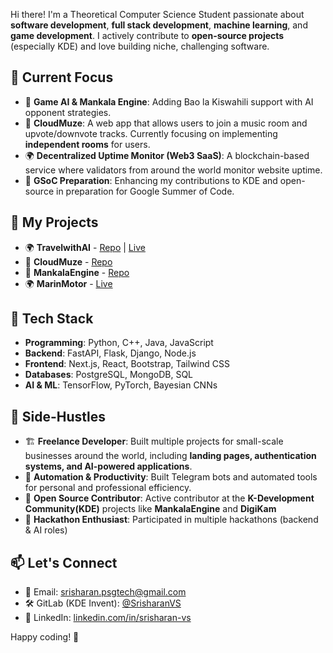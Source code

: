 Hi there! I'm a Theoretical Computer Science Student passionate about **software development**, **full stack development**, **machine learning**, and **game development**. I actively contribute to **open-source projects** (especially KDE) and love building niche, challenging software.

## 🚀 Current Focus
- 🔬 **Game AI & Mankala Engine**: Adding Bao la Kiswahili support with AI opponent strategies.
- 🎵 **CloudMuze**: A web app that allows users to join a music room and upvote/downvote tracks. Currently focusing on implementing **independent rooms** for users.
- 🌍 **Decentralized Uptime Monitor (Web3 SaaS)**: A blockchain-based service where validators from around the world monitor website uptime.
- 🎯 **GSoC Preparation**: Enhancing my contributions to KDE and open-source in preparation for Google Summer of Code.


## 📌 My Projects
- 🌍 **TravelwithAI** - [Repo](https://github.com/SrisharanVS/TravelwithAI) | [Live](https://travelwithai.vercel.app/)
- 🎵 **CloudMuze** - [Repo](https://github.com/SrisharanVS/CloudMuze)
- 🔬 **MankalaEngine** - [Repo](https://invent.kde.org/srisharanvs/mankalaengine)
- 🌍 **MarinMotor** - [Live](https://marinmotor.be)

## 🔨 Tech Stack
- **Programming**: Python, C++, Java, JavaScript
- **Backend**: FastAPI, Flask, Django, Node.js
- **Frontend**: Next.js, React, Bootstrap, Tailwind CSS
- **Databases**: PostgreSQL, MongoDB, SQL
- **AI & ML**: TensorFlow, PyTorch, Bayesian CNNs

## 💼 Side-Hustles
- 🏗️ **Freelance Developer**: Built multiple projects for small-scale businesses around the world, including **landing pages, authentication systems, and AI-powered applications**.
- 🔧 **Automation & Productivity**: Built Telegram bots and automated tools for personal and professional efficiency.
- 🎯 **Open Source Contributor**: Active contributor at the **K-Development Community(KDE)** projects like **MankalaEngine** and **DigiKam** 
- 🚀 **Hackathon Enthusiast**: Participated in multiple hackathons (backend & AI roles)

## 📫 Let's Connect
- 📧 Email: srisharan.psgtech@gmail.com
- 🛠️ GitLab (KDE Invent): [@SrisharanVS](https://invent.kde.org/srisharanvs)
- 💼 LinkedIn: [linkedin.com/in/srisharan-vs](https://www.linkedin.com/in/srisharan-vs/)

Happy coding! 🚀
